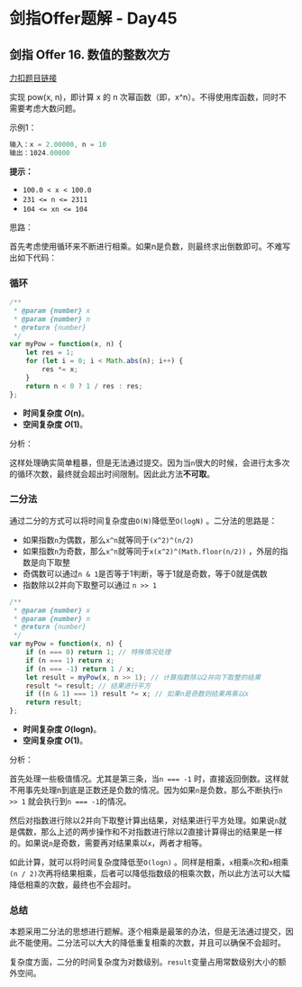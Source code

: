 # **剑指Offer题解 - Day45**

## 剑指 Offer 16. 数值的整数次方

[力扣题目链接](https://leetcode-cn.com/leetbook/read/illustration-of-algorithm/57rwmg/)

实现 pow(x, n)，即计算 x 的 n 次幂函数（即，x^n）。不得使用库函数，同时不需要考虑大数问题。

示例1：

```jsx
输入：x = 2.00000, n = 10
输出：1024.00000
```

**提示：**

- `100.0 < x < 100.0`
- `231 <= n <= 2311`
- `104 <= xn <= 104`

思路：

首先考虑使用循环来不断进行相乘。如果n是负数，则最终求出倒数即可。不难写出如下代码：

### 循环

```jsx
/**
 * @param {number} x
 * @param {number} n
 * @return {number}
 */
var myPow = function(x, n) {
    let res = 1;
    for (let i = 0; i < Math.abs(n); i++) {
        res *= x;
    }
    return n < 0 ? 1 / res : res;
};
```

- **时间复杂度 *O*(n)**。
- **空间复杂度 *O*(1)**。

分析：

这样处理确实简单粗暴，但是无法通过提交。因为当`n`很大的时候，会进行太多次的循环次数，最终就会超出时间限制。因此此方法**不可取**。

### 二分法

通过二分的方式可以将时间复杂度由`O(N)`降低至`O(logN)` 。二分法的思路是：

- 如果指数`n`为偶数，那么`x^n`就等同于`(x^2)^(n/2)`
- 如果指数`n`为奇数，那么`x^n`就等同于`x(x^2)^(Math.floor(n/2))` ，外层的指数是向下取整
- 奇偶数可以通过`n & 1`是否等于1判断，等于1就是奇数，等于0就是偶数
- 指数除以2并向下取整可以通过 `n >> 1`

```jsx
/**
 * @param {number} x
 * @param {number} n
 * @return {number}
 */
var myPow = function(x, n) {
    if (n === 0) return 1; // 特殊情况处理
    if (n === 1) return x;
    if (n === -1) return 1 / x;
    let result = myPow(x, n >> 1); // 计算指数除以2并向下取整的结果
    result *= result; // 结果进行平方
    if ((n & 1) === 1) result *= x; // 如果n是奇数则结果再乘以x
    return result;
};
```

- **时间复杂度 *O*(logn)**。
- **空间复杂度 *O*(1)**。

分析：

首先处理一些极值情况。尤其是第三条，当`n === -1` 时，直接返回倒数。这样就不用事先处理n到底是正数还是负数的情况。因为如果`n`是负数，那么不断执行`n >> 1` 就会执行到`n === -1`的情况。

然后对指数进行除以2并向下取整计算出结果，对结果进行平方处理。如果说`n`就是偶数，那么上述的两步操作和不对指数进行除以2直接计算得出的结果是一样的。如果说`n`是奇数，需要再对结果乘以`x`，两者才相等。

如此计算，就可以将时间复杂度降低至`O(logn)` 。同样是相乘，`x`相乘`n`次和`x`相乘`(n / 2)`次再将结果相乘，后者可以降低指数级的相乘次数，所以此方法可以大幅降低相乘的次数，最终也不会超时。

### 总结

本题采用二分法的思想进行题解。逐个相乘是最笨的办法，但是无法通过提交，因此不能使用。二分法可以大大的降低重复相乘的次数，并且可以确保不会超时。

复杂度方面，二分的时间复杂度为对数级别。`result`变量占用常数级别大小的额外空间。
